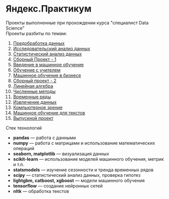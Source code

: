 # Яндекс.Практикум
Проекты выполненные при прохождении курса "специалист Data Science" <br>
Проекты разбиты по темам:
<ol>
<li><a href="https://github.com/KabirovIrik/YaPraktikum/tree/master/1_data_preprocessing">Предобработка данных</a></li>
<li><a href="https://github.com/KabirovIrik/YaPraktikum/tree/master/2_exploratory_data_analysis">Исследовательский анализ данных</a></li>
<li><a href="https://github.com/KabirovIrik/YaPraktikum/tree/master/3_statistical_data_analysis">Статистический анализ данных</a></li>
<li><a href="https://github.com/KabirovIrik/YaPraktikum/tree/master/4_collecting_project_1">Сборный Проект - 1</a></li>
<li><a href="https://github.com/KabirovIrik/YaPraktikum/tree/master/5_machine_learning">Введение в машинное обучение</a></li>
<li><a href="https://github.com/KabirovIrik/YaPraktikum/tree/master/6_supervised_machine_learning">Обучение с учителем</a></li>
<li><a href="https://github.com/KabirovIrik/YaPraktikum/tree/master/7_machine_learning_in_business">Машинное обучение в бизнесе</a></li>
<li><a href="https://github.com/KabirovIrik/YaPraktikum/tree/master/8_collecting_project_2">Сборный проект - 2</a></li>
<li><a href="https://github.com/KabirovIrik/YaPraktikum/tree/master/9_linear_algebra">Линейная алгебра</a></li>
<li><a href="https://github.com/KabirovIrik/YaPraktikum/tree/master/10_numerical_methods">Численные методы</a></li>
<li><a href="https://github.com/KabirovIrik/YaPraktikum/tree/master/11_time_series">Временные ряды</a></li>
<li><a href="https://github.com/KabirovIrik/YaPraktikum/tree/master/12_data_extraction">Извлечение данных</a></li>
<li><a href="https://github.com/KabirovIrik/YaPraktikum/tree/master/13_computer_vision">Компьютерное зрение</a></li>
<li><a href="https://github.com/KabirovIrik/YaPraktikum/tree/master/14_machine_learning_text">Машинное обучение для текстов</a></li>
<li><a href="https://github.com/KabirovIrik/YaPraktikum/tree/master/15_final">Выпускной проект</a></li>
</ol>

<p>
	Стек технологий
	<ul>
		<li><b>pandas</b> — работа с данными</li>
		<li><b>numpy</b> — работа с матрицами и использование математических операций</li>
		<li><b>seaborn, matplotlib</b> — визуализация данных</li>
		<li><b>scikit-learn</b> — использование моделей машинного обучения, метрик и т.п.</li>
		<li><b>statsmodels</b> — изучение сезонности и тренда временных рядов</li>
		<li><b>scipy</b> — статистический анализ данных, проверка гипотез</li>
		<li><b>lightgbm, catboost, xgboost</b> — модели машинного обучения</li>
		<li><b>tensorflow</b> — создание нейронных сетей</li>
		<li><b>nltk</b> — обработка текстов</li>
	</ul>
</p>




